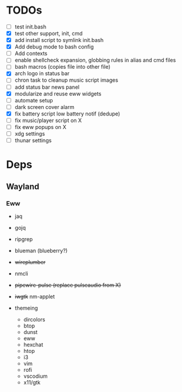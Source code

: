 # TODOs

- [ ] test init.bash
- [x] test other support, init, cmd
- [x] add install script to symlink init.bash
- [x] Add debug mode to bash config
- [ ] Add contexts
- [ ] enable shellcheck expansion, globbing rules in alias and cmd files
- [ ] bash macros (copies file into other file)
- [x] arch logo in status bar
- [ ] chron task to cleanup music script images
- [ ] add status bar news panel
- [x] modularize and reuse eww widgets
- [ ] automate setup
- [ ] dark screen cover alarm
- [x] fix battery script low battery notif (dedupe)
- [ ] fix music/player script on X
- [ ] fix eww popups on X
- [ ] xdg settings
- [ ] thunar settings

# Deps

## Wayland

### Eww
- jaq
- gojq
- ripgrep
- blueman (blueberry?)
- ~~wireplumber~~
- nmcli
- ~~pipewire-pulse (replace pulseaudio from X)~~
- ~~iwgtk~~ nm-applet

- themeing
  - dircolors
  - btop
  - dunst
  - eww
  - hexchat
  - htop
  - i3
  - vim
  - rofi
  - vscodium
  - x11/gtk
